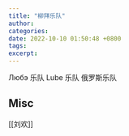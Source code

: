 ```yaml
---
title: "柳拜乐队"
author: 
categories: 
date: 2022-10-10 01:50:48 +0800
tags: 
excerpt: 
---
```


Любэ 乐队
Lube 乐队
俄罗斯乐队




## Misc


[[刘欢]]

